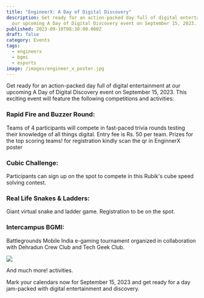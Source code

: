 ```yaml
---
title: "EngineerX: A Day of Digital Discovery"
description: Get ready for an action-packed day full of digital entertainment at
  our upcoming A Day of Digital Discovery event on September 15, 2023.
published: 2023-09-10T08:30:00.000Z
draft: false
category: Events
tags:
  - engineerx
  - bgmi
  - esports
image: /images/engineer_x_poster.jpg
---
```

Get ready for an action-packed day full of digital entertainment at our upcoming A Day of Digital Discovery event on September 15, 2023. This exciting event will feature the following competitions and activities:

### Rapid Fire and Buzzer Round:

Teams of 4 participants will compete in fast-paced trivia rounds testing their knowledge of all things digital. Entry fee is Rs. 50 per team. Prizes for the top scoring teams! for registration kindly scan the qr in EnginnerX poster

### Cubic Challenge:

Participants can sign up on the spot to compete in this Rubik's cube speed solving contest.

### Real Life Snakes & Ladders:

Giant virtual snake and ladder game. Registration to be on the spot.

### Intercampus BGMI:

Battlegrounds Mobile India e-gaming tournament organized in collaboration with Dehradun Crew Club and Tech Geek Club.

![](/techgeeks/images/bgmi_2_poster.jpg)

And much more! activities.

Mark your calendars now for September 15, 2023 and get ready for a day jam-packed with digital entertainment and discovery.